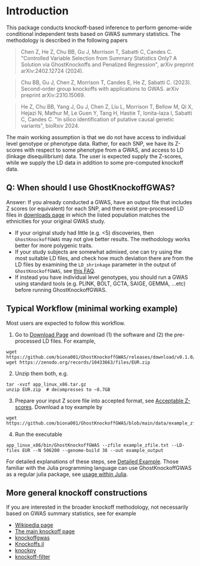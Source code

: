 
# Introduction

This package conducts knockoff-based inference to perform genome-wide conditional independent tests based on GWAS summary statistics. The methodology is described in the following papers

> Chen Z, He Z, Chu BB, Gu J, Morrison T, Sabatti C, Candes C. "Controlled Variable Selection from Summary Statistics Only? A Solution via GhostKnockoffs and Penalized Regression", arXiv preprint arXiv:2402.12724 (2024).

> Chu BB, Gu J, Chen Z, Morrison T, Candes E, He Z, Sabatti C. (2023). Second-order group knockoffs with applications to GWAS. arXiv preprint arXiv:2310.15069.

> He Z, Chu BB, Yang J, Gu J, Chen Z, Liu L, Morrison T, Bellow M, Qi X, Hejazi N, Mathur M, Le Guen Y, Tang H, Hastie T, Ionita-laza I, Sabatti C, Candes C. "In silico identification of putative causal genetic variants", bioRxiv 2024. 

The main working assumption is that we do not have access to individual level genotype or phenotype data. Rather, for each SNP, we have its Z-scores with respect to some phenotype from a GWAS, and access to LD (linkage disequilibrium) data. The user is expected supply the Z-scores, while we supply the LD data in addition to some pre-computed knockoff data.

## Q: When should I use GhostKnockoffGWAS?

Answer: If you already conducted a GWAS, have an output file that includes Z scores (or equivalent) for each SNP, and there exist pre-processed LD files in [downloads page](https://biona001.github.io/GhostKnockoffGWAS/dev/man/download/) in which the listed population matches the ethnicities for your original GWAS study.

+ If your original study had little (e.g. <5) discoveries, then `GhostKnockoffGWAS` may not give better results. The methodology works better for more polygenic traits. 
+ If your study subjects are somewhat admixed, one can try using the most suitable LD files, and check how much deviation there are from the LD files by examining the `LD_shrinkage` parameter in the output of `GhostKnockoffGWAS`, see [this FAQ](https://biona001.github.io/GhostKnockoffGWAS/dev/man/FAQ/#Is-the-result-is-trustworthy?).
+ If instead you have individual level genotypes, you should run a GWAS using standard tools (e.g. PLINK, BOLT, GCTA, SAIGE, GEMMA, ...etc) before running GhostKnockoffGWAS. 

## Typical Workflow (minimal working example)

Most users are expected to follow this workflow. 

1. Go to [Download Page](https://biona001.github.io/GhostKnockoffGWAS/dev/man/download) and download (1) the software and (2) the pre-processed LD files. For example,
```
wget https://github.com/biona001/GhostKnockoffGWAS/releases/download/v0.1.0/app_linux_x86.tar.gz
wget https://zenodo.org/records/10433663/files/EUR.zip
```
2. Unzip them both, e.g.
```
tar -xvzf app_linux_x86.tar.gz
unzip EUR.zip  # decompresses to ~8.7GB
```
3. Prepare your input Z score file into accepted format, see [Acceptable Z-scores](https://biona001.github.io/GhostKnockoffGWAS/dev/man/zfile). Download a toy example by
```
wget https://github.com/biona001/GhostKnockoffGWAS/blob/main/data/example_zfile.txt
```
4. Run the executable
```
app_linux_x86/bin/GhostKnockoffGWAS --zfile example_zfile.txt --LD-files EUR --N 506200 --genome-build 38 --out example_output
```

For detailed explanations of these steps, see [Detailed Example](https://biona001.github.io/GhostKnockoffGWAS/dev/man/examples/). Those familiar with the Julia programming language can use GhostKnockoffGWAS as a regular julia package, see [usage within Julia](https://biona001.github.io/GhostKnockoffGWAS/dev/man/julia).

## More general knockoff constructions

If you are interested in the broader knockoff methodology, not necessarily based on GWAS summary statistics, see for example

+ [Wikipedia page](https://en.wikipedia.org/wiki/Knockoffs_%28statistics%29)
+ [The main knockoff page](https://web.stanford.edu/group/candes/knockoffs/outline.html)
+ [knockoffgwas](https://github.com/msesia/knockoffgwas)
+ [Knockoffs.jl](https://github.com/biona001/Knockoffs.jl)
+ [knockpy](https://github.com/amspector100/knockpy)
+ [knockoff-filter](https://github.com/msesia/knockoff-filter)
